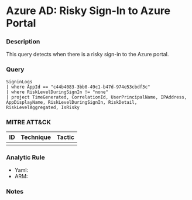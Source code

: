 # Azure AD: Risky Sign-In to Azure Portal

### Description
This query detects when there is a risky sign-in to the Azure portal.

### Query
```kql
SigninLogs
| where AppId == "c44b4083-3bb0-49c1-b47d-974e53cbdf3c"
| where RiskLevelDuringSignIn != "none"
| project TimeGenerated, CorrelationId, UserPrincipalName, IPAddress, AppDisplayName, RiskLevelDuringSignIn, RiskDetail, RiskLevelAggregated, IsRisky
```

### MITRE ATT&CK
| ID | Technique | Tactic |
|----|-----------|--------|
|    |           |        |

### Analytic Rule
- Yaml: []()
- ARM: []()

### Notes
